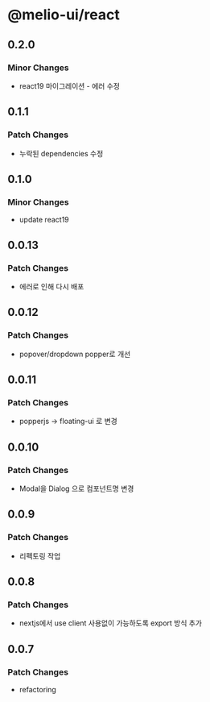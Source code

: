# @melio-ui/react

## 0.2.0

### Minor Changes

- react19 마이그레이션 - 에러 수정

## 0.1.1

### Patch Changes

- 누락된 dependencies 수정

## 0.1.0

### Minor Changes

- update react19

## 0.0.13

### Patch Changes

- 에러로 인해 다시 배포

## 0.0.12

### Patch Changes

- popover/dropdown popper로 개선

## 0.0.11

### Patch Changes

- popperjs -> floating-ui 로 변경

## 0.0.10

### Patch Changes

- Modal을 Dialog 으로 컴포넌트명 변경

## 0.0.9

### Patch Changes

- 리펙토링 작업

## 0.0.8

### Patch Changes

- nextjs에서 use client 사용없이 가능하도록 export 방식 추가

## 0.0.7

### Patch Changes

- refactoring
